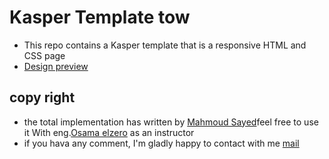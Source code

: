 # Kasper Template tow
- This repo contains a Kasper template that is a responsive HTML and CSS page
- [Design preview](https://)



## copy right
- the total implementation has written by [Mahmoud Sayed](https://github.com/mahmoudSayedA)feel free to use it
With eng.[Osama elzero](https://github.com/elzerowebschool) as an instructor
- if you hava any comment, I'm gladly happy to contact with me [mail](mahmoudsayed1332002@gmail.com)



